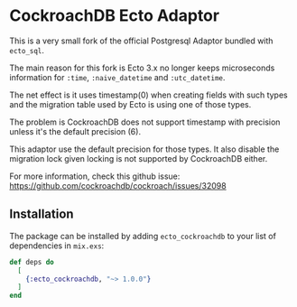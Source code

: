 # CockroachDB Ecto Adaptor

This is a very small fork of the official Postgresql Adaptor bundled with `ecto_sql`.

The main reason for this fork is Ecto 3.x no longer keeps microseconds information for `:time`, `:naive_datetime` and `:utc_datetime`.

The net effect is it uses timestamp(0) when creating fields with such types and the migration table used by Ecto is using one of those types.

The problem is CockroachDB does not support timestamp with precision unless it's the default precision (6).

This adaptor use the default precision for those types.
It also disable the migration lock given locking is not supported by CockroachDB either.

For more information, check this github issue: https://github.com/cockroachdb/cockroach/issues/32098

## Installation

The package can be installed
by adding `ecto_cockroachdb` to your list of dependencies in `mix.exs`:

```elixir
def deps do
  [
    {:ecto_cockroachdb, "~> 1.0.0"}
  ]
end
```
